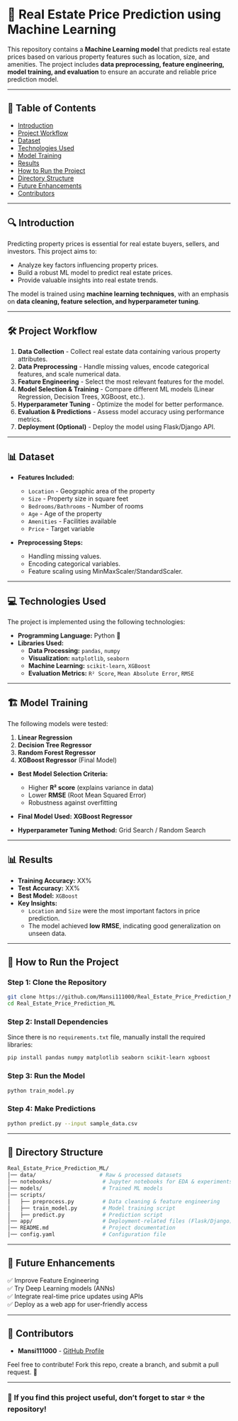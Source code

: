 # 🏡 Real Estate Price Prediction using Machine Learning

This repository contains a **Machine Learning model** that predicts real estate prices based on various property features such as location, size, and amenities. The project includes **data preprocessing, feature engineering, model training, and evaluation** to ensure an accurate and reliable price prediction model.

---

## 📌 Table of Contents
- [Introduction](#introduction)
- [Project Workflow](#project-workflow)
- [Dataset](#dataset)
- [Technologies Used](#technologies-used)
- [Model Training](#model-training)
- [Results](#results)
- [How to Run the Project](#how-to-run-the-project)
- [Directory Structure](#directory-structure)
- [Future Enhancements](#future-enhancements)
- [Contributors](#contributors)


---

## 🔍 Introduction

Predicting property prices is essential for real estate buyers, sellers, and investors. This project aims to:

- Analyze key factors influencing property prices.
- Build a robust ML model to predict real estate prices.
- Provide valuable insights into real estate trends.

The model is trained using **machine learning techniques**, with an emphasis on **data cleaning, feature selection, and hyperparameter tuning**.

---

## 🛠 Project Workflow

1. **Data Collection** - Collect real estate data containing various property attributes.
2. **Data Preprocessing** - Handle missing values, encode categorical features, and scale numerical data.
3. **Feature Engineering** - Select the most relevant features for the model.
4. **Model Selection & Training** - Compare different ML models (Linear Regression, Decision Trees, XGBoost, etc.).
5. **Hyperparameter Tuning** - Optimize the model for better performance.
6. **Evaluation & Predictions** - Assess model accuracy using performance metrics.
7. **Deployment (Optional)** - Deploy the model using Flask/Django API.

---

## 📊 Dataset

- **Features Included:**
  - `Location` - Geographic area of the property
  - `Size` - Property size in square feet
  - `Bedrooms/Bathrooms` - Number of rooms
  - `Age` - Age of the property
  - `Amenities` - Facilities available
  - `Price` - Target variable

- **Preprocessing Steps:**
  - Handling missing values.
  - Encoding categorical variables.
  - Feature scaling using MinMaxScaler/StandardScaler.

---

## 💻 Technologies Used

The project is implemented using the following technologies:

- **Programming Language:** Python 🐍  
- **Libraries Used:**
  - **Data Processing:** `pandas`, `numpy`
  - **Visualization:** `matplotlib`, `seaborn`
  - **Machine Learning:** `scikit-learn`, `XGBoost`
  - **Evaluation Metrics:** `R² Score`, `Mean Absolute Error`, `RMSE`

---

## 🏗️ Model Training

The following models were tested:

1. **Linear Regression**
2. **Decision Tree Regressor**
3. **Random Forest Regressor**
4. **XGBoost Regressor** (Final Model)

- **Best Model Selection Criteria:**
  - Higher **R² score** (explains variance in data)
  - Lower **RMSE** (Root Mean Squared Error)
  - Robustness against overfitting

- **Final Model Used:** **XGBoost Regressor**
- **Hyperparameter Tuning Method:** Grid Search / Random Search

---

## 📊 Results

- **Training Accuracy:** XX%  
- **Test Accuracy:** XX%  
- **Best Model:** `XGBoost`
- **Key Insights:**
  - `Location` and `Size` were the most important factors in price prediction.
  - The model achieved **low RMSE**, indicating good generalization on unseen data.

---

## 🚀 How to Run the Project

### **Step 1: Clone the Repository**
```sh
git clone https://github.com/Mansi111000/Real_Estate_Price_Prediction_ML.git
cd Real_Estate_Price_Prediction_ML
```

### **Step 2: Install Dependencies**
Since there is no `requirements.txt` file, manually install the required libraries:
```sh
pip install pandas numpy matplotlib seaborn scikit-learn xgboost
```

### **Step 3: Run the Model**
```sh
python train_model.py
```

### **Step 4: Make Predictions**
```sh
python predict.py --input sample_data.csv
```

---

## 👤 Directory Structure

```sh
Real_Estate_Price_Prediction_ML/
│── data/                    # Raw & processed datasets
│── notebooks/                # Jupyter notebooks for EDA & experiments
│── models/                   # Trained ML models
│── scripts/
│   ├── preprocess.py         # Data cleaning & feature engineering
│   ├── train_model.py        # Model training script
│   ├── predict.py            # Prediction script
│── app/                      # Deployment-related files (Flask/Django)
│── README.md                 # Project documentation
│── config.yaml               # Configuration file
```

---

## 🔮 Future Enhancements

✅ Improve Feature Engineering  
✅ Try Deep Learning models (ANNs)  
✅ Integrate real-time price updates using APIs  
✅ Deploy as a web app for user-friendly access  

---

## 👥 Contributors

- **Mansi111000** - [GitHub Profile](https://github.com/Mansi111000)

Feel free to contribute! Fork this repo, create a branch, and submit a pull request. 🎯

---




### 🌟 **If you find this project useful, don’t forget to star ⭐ the repository!**


